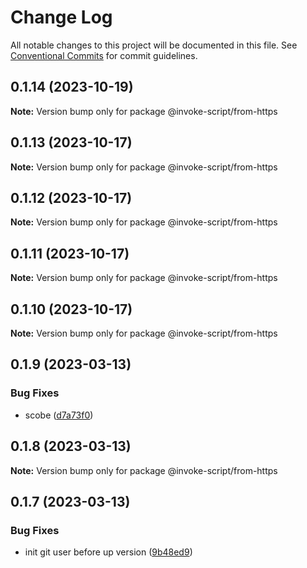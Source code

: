 # Change Log

All notable changes to this project will be documented in this file.
See [Conventional Commits](https://conventionalcommits.org) for commit guidelines.

## 0.1.14 (2023-10-19)

**Note:** Version bump only for package @invoke-script/from-https





## 0.1.13 (2023-10-17)

**Note:** Version bump only for package @invoke-script/from-https





## 0.1.12 (2023-10-17)

**Note:** Version bump only for package @invoke-script/from-https





## 0.1.11 (2023-10-17)

**Note:** Version bump only for package @invoke-script/from-https





## 0.1.10 (2023-10-17)

**Note:** Version bump only for package @invoke-script/from-https





## 0.1.9 (2023-03-13)


### Bug Fixes

* scobe ([d7a73f0](https://github.com/VladimirKalmykov/invoke-script/commit/d7a73f0))





## 0.1.8 (2023-03-13)

**Note:** Version bump only for package @invoke-script/from-https





## 0.1.7 (2023-03-13)


### Bug Fixes

* init git user before up version ([9b48ed9](https://github.com/VladimirKalmykov/invoke-script/commit/9b48ed9))

